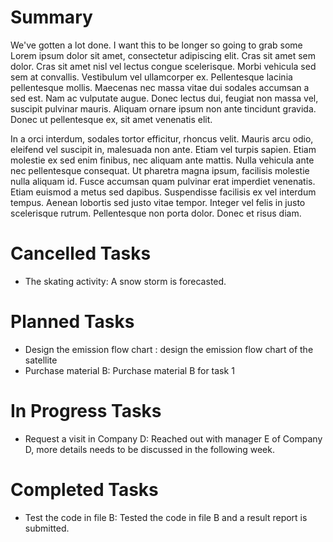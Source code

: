 # Summary

We've gotten a lot done. I want this to be longer so going to grab some Lorem ipsum dolor sit amet, consectetur
adipiscing elit. Cras sit amet sem dolor. Cras sit amet nisl vel lectus congue scelerisque. Morbi vehicula sed sem at
convallis. Vestibulum vel ullamcorper ex. Pellentesque lacinia pellentesque mollis. Maecenas nec massa vitae dui sodales
accumsan a sed est. Nam ac vulputate augue. Donec lectus dui, feugiat non massa vel, suscipit pulvinar mauris. Aliquam
ornare ipsum non ante tincidunt gravida. Donec ut pellentesque ex, sit amet venenatis elit.

In a orci interdum, sodales tortor efficitur, rhoncus velit. Mauris arcu odio, eleifend vel suscipit in, malesuada non
ante. Etiam vel turpis sapien. Etiam molestie ex sed enim finibus, nec aliquam ante mattis. Nulla vehicula ante nec
pellentesque consequat. Ut pharetra magna ipsum, facilisis molestie nulla aliquam id. Fusce accumsan quam pulvinar erat
imperdiet venenatis. Etiam euismod a metus sed dapibus. Suspendisse facilisis ex vel interdum tempus. Aenean lobortis
sed justo vitae tempor. Integer vel felis in justo scelerisque rutrum. Pellentesque non porta dolor. Donec et risus
diam.

# Cancelled Tasks

- The skating activity: A snow storm is forecasted.

# Planned Tasks

- Design the emission flow chart :  design the emission flow chart of the satellite
- Purchase material B:  Purchase material B for task 1

# In Progress Tasks

- Request a visit in Company D: Reached out with manager E of Company D, more details needs to be discussed in the
  following week.

# Completed Tasks

- Test the code in file B: Tested the code in file B and a result report is submitted.